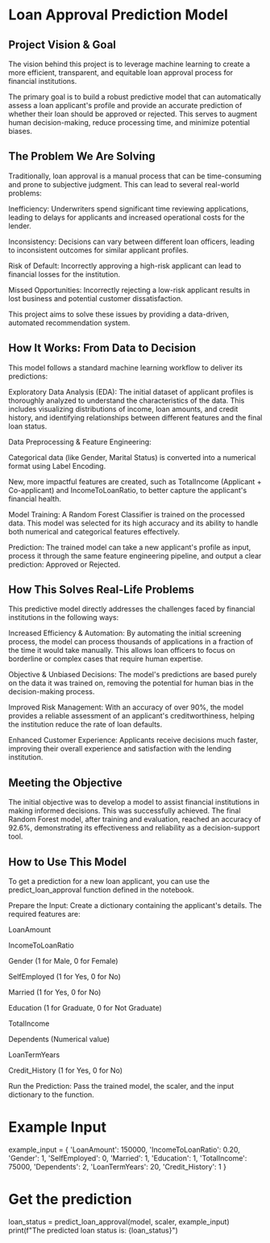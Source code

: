 # Loan Approval Prediction Model
## Project Vision & Goal
The vision behind this project is to leverage machine learning to create a more efficient, transparent, and equitable loan approval process for financial institutions.

The primary goal is to build a robust predictive model that can automatically assess a loan applicant's profile and provide an accurate prediction of whether their loan should be approved or rejected. This serves to augment human decision-making, reduce processing time, and minimize potential biases.

## The Problem We Are Solving
Traditionally, loan approval is a manual process that can be time-consuming and prone to subjective judgment. This can lead to several real-world problems:

Inefficiency: Underwriters spend significant time reviewing applications, leading to delays for applicants and increased operational costs for the lender.

Inconsistency: Decisions can vary between different loan officers, leading to inconsistent outcomes for similar applicant profiles.

Risk of Default: Incorrectly approving a high-risk applicant can lead to financial losses for the institution.

Missed Opportunities: Incorrectly rejecting a low-risk applicant results in lost business and potential customer dissatisfaction.

This project aims to solve these issues by providing a data-driven, automated recommendation system.

## How It Works: From Data to Decision
This model follows a standard machine learning workflow to deliver its predictions:

Exploratory Data Analysis (EDA): The initial dataset of applicant profiles is thoroughly analyzed to understand the characteristics of the data. This includes visualizing distributions of income, loan amounts, and credit history, and identifying relationships between different features and the final loan status.

Data Preprocessing & Feature Engineering:

Categorical data (like Gender, Marital Status) is converted into a numerical format using Label Encoding.

New, more impactful features are created, such as TotalIncome (Applicant + Co-applicant) and IncomeToLoanRatio, to better capture the applicant's financial health.

Model Training: A Random Forest Classifier is trained on the processed data. This model was selected for its high accuracy and its ability to handle both numerical and categorical features effectively.

Prediction: The trained model can take a new applicant's profile as input, process it through the same feature engineering pipeline, and output a clear prediction: Approved or Rejected.

## How This Solves Real-Life Problems
This predictive model directly addresses the challenges faced by financial institutions in the following ways:

Increased Efficiency & Automation: By automating the initial screening process, the model can process thousands of applications in a fraction of the time it would take manually. This allows loan officers to focus on borderline or complex cases that require human expertise.

Objective & Unbiased Decisions: The model's predictions are based purely on the data it was trained on, removing the potential for human bias in the decision-making process.

Improved Risk Management: With an accuracy of over 90%, the model provides a reliable assessment of an applicant's creditworthiness, helping the institution reduce the rate of loan defaults.

Enhanced Customer Experience: Applicants receive decisions much faster, improving their overall experience and satisfaction with the lending institution.

## Meeting the Objective
The initial objective was to develop a model to assist financial institutions in making informed decisions. This was successfully achieved. The final Random Forest model, after training and evaluation, reached an accuracy of 92.6%, demonstrating its effectiveness and reliability as a decision-support tool.

## How to Use This Model
To get a prediction for a new loan applicant, you can use the predict_loan_approval function defined in the notebook.

Prepare the Input: Create a dictionary containing the applicant's details. The required features are:

LoanAmount

IncomeToLoanRatio

Gender (1 for Male, 0 for Female)

SelfEmployed (1 for Yes, 0 for No)

Married (1 for Yes, 0 for No)

Education (1 for Graduate, 0 for Not Graduate)

TotalIncome

Dependents (Numerical value)

LoanTermYears

Credit_History (1 for Yes, 0 for No)

Run the Prediction: Pass the trained model, the scaler, and the input dictionary to the function.

# Example Input
example_input = {
    'LoanAmount': 150000,
    'IncomeToLoanRatio': 0.20,
    'Gender': 1,
    'SelfEmployed': 0,
    'Married': 1,
    'Education': 1,
    'TotalIncome': 75000,
    'Dependents': 2,
    'LoanTermYears': 20,
    'Credit_History': 1
}

# Get the prediction
loan_status = predict_loan_approval(model, scaler, example_input)
print(f"The predicted loan status is: {loan_status}")

